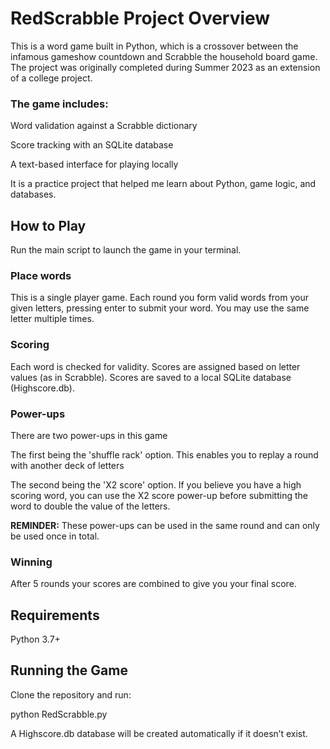 # RedScrabble Project Overview

This is a word game built in Python, which is a crossover between the infamous gameshow countdown and Scrabble the household board game. The project was originally completed during Summer 2023 as an extension of a college project.

### The game includes:

Word validation against a Scrabble dictionary

Score tracking with an SQLite database

A text-based interface for playing locally

It is a practice project that helped me learn about Python, game logic, and databases.

## How to Play

Run the main script to launch the game in your terminal.

### Place words 

This is a single player game. Each round you form valid words from your given letters, pressing enter to submit your word. You may use the same letter multiple times.

### Scoring

Each word is checked for validity. Scores are assigned based on letter values (as in Scrabble). Scores are saved to a local SQLite database (Highscore.db).

### Power-ups 

There are two power-ups in this game

The first being the 'shuffle rack' option. This enables you to replay a round with another deck of letters

The second being the 'X2 score' option. If you believe you have a high scoring word, you can use the X2 score power-up before submitting the word to double the value of the letters.

**REMINDER:** These power-ups can be used in the same round and can only be used once in total.

### Winning

After 5 rounds your scores are combined to give you your final score.

## Requirements

Python 3.7+

## Running the Game

Clone the repository and run:

python RedScrabble.py

A Highscore.db database will be created automatically if it doesn’t exist.
